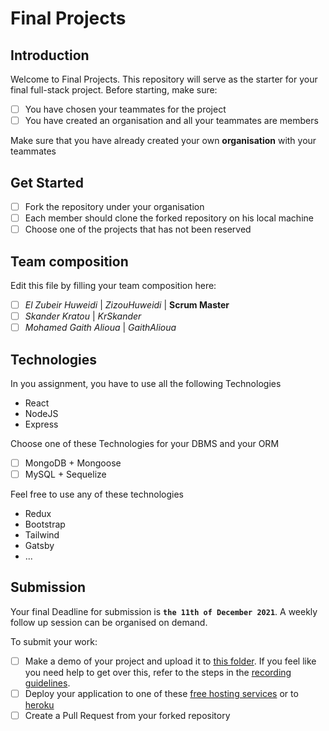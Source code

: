 # Final Projects

## Introduction

Welcome to Final Projects. This repository will serve as the starter for your final full-stack project.
Before starting, make sure:

- [ ] You have chosen your teammates for the project
- [ ] You have created an organisation and all your teammates are members

Make sure that you have already created your own **organisation** with your teammates

## Get Started

- [ ] Fork the repository under your organisation
- [ ] Each member should clone the forked repository on his local machine
- [ ] Choose one of the projects that has not been reserved

## Team composition

Edit this file by filling your team composition here:

- [ ] _El Zubeir Huweidi_ | _ZizouHuweidi_ | **Scrum Master**
- [ ] _Skander Kratou_ | _KrSkander_
- [ ] _Mohamed Gaith Alioua_ | _GaithAlioua_

## Technologies

In you assignment, you have to use all the following Technologies

- React
- NodeJS
- Express

Choose one of these Technologies for your DBMS and your ORM

- [ ] MongoDB + Mongoose
- [ ] MySQL + Sequelize

Feel free to use any of these technologies

- Redux
- Bootstrap
- Tailwind
- Gatsby
- ...

## Submission

Your final Deadline for submission is **`the 11th of December 2021`**. A weekly follow up session can be organised on demand.

To submit your work:

- [ ] Make a demo of your project and upload it to [this folder](https://drive.google.com/drive/folders/14ndlnd1BK9EF7XdZLrgrNdtidr3X-r0a?usp=sharing). If you feel like you need help to get over this, refer to the steps in the [recording guidelines](./RECORDING.md).
- [ ] Deploy your application to one of these [free hosting services](https://blogs.devchallenges.io/posts/tJ26U8MhZTPgBSRSwpqr) or to [heroku](https://www.heroku.com/)
- [ ] Create a Pull Request from your forked repository
